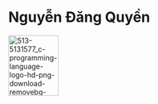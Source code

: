 <h1>Nguyễn Đăng Quyền</h1>
<img width="100" height="120" alt="513-5131577_c-programming-language-logo-hd-png-download-removebg-preview" src="https://github.com/user-attachments/assets/d79dedf9-0164-4fb8-9c93-93923e9452d9" Email:/>






